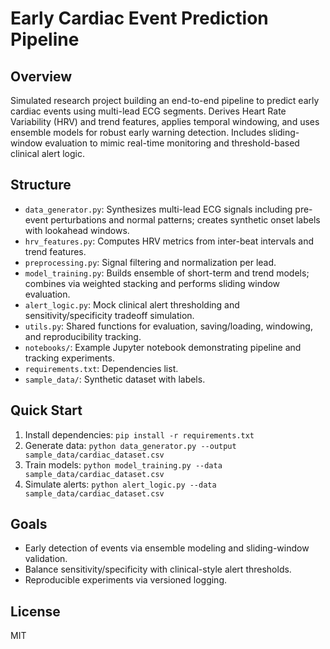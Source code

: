 # Early Cardiac Event Prediction Pipeline

## Overview
Simulated research project building an end-to-end pipeline to predict early cardiac events using multi-lead ECG segments. Derives Heart Rate Variability (HRV) and trend features, applies temporal windowing, and uses ensemble models for robust early warning detection. Includes sliding-window evaluation to mimic real-time monitoring and threshold-based clinical alert logic.

## Structure
- `data_generator.py`: Synthesizes multi-lead ECG signals including pre-event perturbations and normal patterns; creates synthetic onset labels with lookahead windows.
- `hrv_features.py`: Computes HRV metrics from inter-beat intervals and trend features.
- `preprocessing.py`: Signal filtering and normalization per lead.
- `model_training.py`: Builds ensemble of short-term and trend models; combines via weighted stacking and performs sliding window evaluation.
- `alert_logic.py`: Mock clinical alert thresholding and sensitivity/specificity tradeoff simulation.
- `utils.py`: Shared functions for evaluation, saving/loading, windowing, and reproducibility tracking.
- `notebooks/`: Example Jupyter notebook demonstrating pipeline and tracking experiments.
- `requirements.txt`: Dependencies list.
- `sample_data/`: Synthetic dataset with labels.
## Quick Start
1. Install dependencies: `pip install -r requirements.txt`
2. Generate data: `python data_generator.py --output sample_data/cardiac_dataset.csv`
3. Train models: `python model_training.py --data sample_data/cardiac_dataset.csv`
4. Simulate alerts: `python alert_logic.py --data sample_data/cardiac_dataset.csv`
## Goals
- Early detection of events via ensemble modeling and sliding-window validation.  
- Balance sensitivity/specificity with clinical-style alert thresholds.  
- Reproducible experiments via versioned logging.  

## License
MIT
